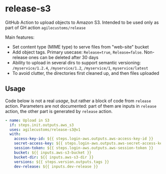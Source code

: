 # release-s3
GitHub Action to upload objects to Amazon S3.
Intended to be used only as part of GH action `agilecustoms/release`

Main features:
- Set content type (MIME type) to serve files from "web-site" bucket
- Add object tags. Primary usecase: `Release=true`, `Release=false`. Non-release ones can be deleted after 30 days
- Ability to upload in several dirs to support semantic versioning: `/myservice/1.2.4`, `/myservice/1.2`, `/myservice/1`, `myservice/latest`
- To avoid clutter, the directories first cleaned up, and then files uploaded

## Usage
Code below is not a real _usage_, but rather a block of code from `release` action.
Parameters are not documented: part of them are inputs in `release` action, the other part is generated by `release` action.
```yaml
- name: Upload in S3
  if: steps.init.outputs.aws_s3
  uses: agilecustoms/release-s3@v1
  with:
    access-key-id: ${{ steps.login-aws.outputs.aws-access-key-id }}
    secret-access-key: ${{ steps.login-aws.outputs.aws-secret-access-key }}
    session-token: ${{ steps.login-aws.outputs.aws-session-token }}
    bucket: ${{ inputs.aws-s3-bucket }}
    bucket-dir: ${{ inputs.aws-s3-dir }}
    versions: ${{ steps.version.outputs.tags }}
    dev-release: ${{ inputs.dev-release }}
```
